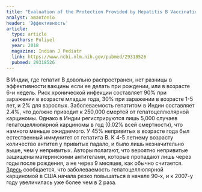 ```yaml
---
title: "Evaluation of the Protection Provided by Hepatitis B Vaccination in India"
analyst: amantonio
header: 'Эффективность'
article:
  type: article
  authors: Puliyel
  year: 2018
  magazine: Indian J Pediatr
  link: https://www.ncbi.nlm.nih.gov/pubmed/29318526
  pubmed: 29318526
---
```


В Индии, где гепатит B довольно распространен, нет разницы в эффективности вакцины если ее делать при рождении, или в возрасте 6-и недель.
Риск хронической инфекции составляет 90% при заражении в возрасте младше года, 30% при заражении в возрасте 1-5 лет, и 2% для взрослых.
Заболеваемость гепатитом в Индии составляет 2.4%, что должно приводит к 250,000 смертей от гепатоцеллюлярной карциномы. Однако в Индии регистрируются лишь 5,000 случаев гепатоцеллюлярной карциномы в год (0.02% всей смертности), что намного меньше ожидаемого.
У 45% непривитых в возрасте года был естественный иммунитет от гепатита B. К 4-5 летнему возрасту количество антител у привитых падало, и было лишь незначительно выше, чем у непривитых. Авторы полагают, что вероятно непривитые защищены материнскими антителами, которые пропадают лишь через годы после рождения, а не через 9 месяцев, как обычно считается.
[Здесь](http://www.nejm.org/doi/full/10.1056/NEJMra1001683) сообщается, что заболеваемость гепатоцеллюлярной карциномой в США начала резко повышаться в начале 90-х, и к 2007-у году увеличилась уже более чем в 2 раза.
